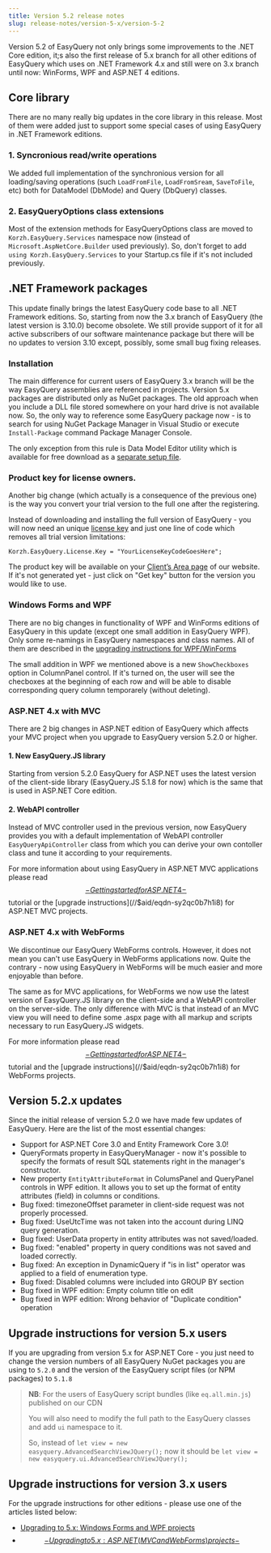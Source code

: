 ```yaml
---
title: Version 5.2 release notes
slug: release-notes/version-5-x/version-5-2
---
```



Version 5.2 of EasyQuery not only brings some improvements to the .NET Core edition, it;s also the first release of 5.x branch for all other editions of EasyQuery which uses on .NET Framework 4.x and still were on 3.x branch until now: WinForms, WPF and ASP.NET 4 editions.  

## Core library
There are no many really big updates in the core library in this release. Most of them were added just to support some special cases of using EasyQuery in .NET Framework editions.

### 1.  Syncronious read/write operations

We added full implementation of the synchronious version for all loading/saving operations (such  `LoadFromFile`, `LoadFromSream`, `SaveToFile`, etc) both for DataModel (DbMode) and Query (DbQuery) classes.

### 2. EasyQueryOptions class extensions

Most of the extension methods for EasyQueryOptions class are moved to `Korzh.EasyQuery.Services` namespace now (instead of `Microsoft.AspNetCore.Builder` used previously). So, don't forget to add `using Korzh.EasyQuery.Services` to your Startup.cs file if it's not included previously.


## .NET Framework packages

This update finally brings the latest EasyQuery code base to all .NET Framework editions. So, starting from now the 3.x branch of EasyQuery (the latest version is 3.10.0) become obsolete. We still provide support of it for all active subscribers of our software maintenance package but there will be no updates to version 3.10 except, possibly, some small bug fixing releases.

### Installation

The main difference for current users of EasyQuery 3.x branch will be the way EasyQuery assemblies are referenced in projects. Version 5.x packages are distributed only as NuGet packages. The old approach when you include a DLL file stored somewhere on your hard drive is not available now. So, the only way to reference some EasyQuery package now - is to search for using NuGet Package Manager in Visual Studio or execute `Install-Package` command Package Manager Console. 

The only exception from this rule is Data Model Editor utility which is available for free download as a [separate setup file](https://korzh.com/download/dme_setup.exe).

### Product key for license owners.

Another big change (which actually is a consequence of the previous one) is the way you convert your trial version to the full one after the registering.

Instead of downloading and installing the full version of EasyQuery - you will now need an unique [license key](/getting-started/product-key) and just one line of code which removes all trial version limitations:
```
Korzh.EasyQuery.License.Key = "YourLicenseKeyCodeGoesHere";
```

The product key will be available on your [Client’s Area page](https://korzh.com/account) of our website. If it's not generated yet - just click on "Get key" button for the version you would like to use.


### Windows Forms and WPF

There are no big changes in functionality of WPF and WinForms editions of EasyQuery in this update (except one small addition in EasyQuery WPF). 
Only some re-namings in EasyQuery namespaces and class names. All of them are described in the [upgrading instructions for WPF/WinForms](//$aid/eqdn-r52qbyr2aamr)

The small addition in WPF we mentioned above is a new `ShowCheckboxes` option in ColumnPanel control. If it's turned on, the user will see the checboxes at the beginning of each row and will be able to disable corresponding query column temporarely (without deleting). 


### ASP.NET 4.x with MVC

There are 2 big changes in ASP.NET edition of EasyQuery which affects your MVC project when you upgrade to EasyQuery version 5.2.0 or higher.

#### 1. New EasyQuery.JS library

Starting from version 5.2.0 EasyQuery for ASP.NET uses the latest version of the client-side library (EasyQuery.JS 5.1.8 for now) which is the same that is used in ASP.NET Core edition. 

#### 2. WebAPI controller

Instead of MVC controller used in the previous version, now EasyQuery provides you with a default implementation of WebAPI controller `EasyQueryApiController` class from which you can derive your own contoller class and tune it according to your requirements. 

For more information about using EasyQuery in ASP.NET MVC applications please read [$$-Getting started for ASP.NET 4-$$](//$aid/eqdn-tp2v66l73lbj) tutorial or the [upgrade instructions](//$aid/eqdn-sy2qc0b7h1i8) for ASP.NET MVC projects.

### ASP.NET 4.x with WebForms

We discontinue our EasyQuery WebForms controls. However, it does not mean you can't use EasyQuery in WebForms applications now. Quite the contrary - now using EasyQuery in WebForms will be much easier and more enjoyable than before. 

The same as for MVC applications, for WebForms we now use the latest version of EasyQuery.JS library on the client-side and a WebAPI controller on the server-side. The only difference with MVC is that instead of an MVC view you will need to define some .aspx page with all markup and scripts necessary to run EasyQuery.JS widgets.   

For more information please read [$$-Getting started for ASP.NET 4-$$](//$aid/eqdn-tp2v66l73lbj) tutorial and the [upgrade instructions](//$aid/eqdn-sy2qc0b7h1i8) for WebForms projects.

## Version 5.2.x updates
Since the initial release of version 5.2.0 we have made few updates of EasyQuery. Here are the list of the most essential changes:

* Support for ASP.NET Core 3.0 and Entity Framework Core 3.0!
* QueryFormats property in EasyQueryManager - now it's possible to specify the formats of result SQL statements right in the manager's constructor.
* New property `EntityAttributeFormat` in ColumsPanel and QueryPanel controls in WPF edition. It allows you to set up the format of entity attributes (field) in columns or conditions.
* Bug fixed: timezoneOffset parameter in client-side request was not properly processed.
* Bug fixed: UseUtcTime was not taken into the account during LINQ query generation.
* Bug fixed: UserData property in entity attributes was not saved/loaded. 
* Bug fixed: "enabled" property in query conditions was not saved and loaded correctly.
* Bug fixed: An exception in DynamicQuery if "is in list" operator was applied to a field of enumeration type. 
* Bug fixed: Disabled columns were included into GROUP BY section
* Bug fixed in WPF edition: Empty column title on edit
* Bug fixed in WPF edition: Wrong behavior of "Duplicate condition" operation


## Upgrade instructions for version 5.x users

If you are upgrading from version 5.x  for ASP.NET Core - you just need to change the version numbers of all EasyQuery NuGet packages you are using to `5.2.0` and the version of the EasyQuery script files (or NPM packages) to `5.1.8`


> __NB__: For the users of EasyQuery script bundles (like `eq.all.min.js`) published on our CDN
> 
>  You will also need to modify the full path to the EasyQuery classes and add `ui` namespace to it.
>
> So, instead of  `let view = new easyquery.AdvancedSearchViewJQuery();`  now it should be  `let view = new easyquery.ui.AdvancedSearchViewJQuery();`
 

## Upgrade instructions for version 3.x users

For the upgrade instructions for other editions - please use one of the articles listed below:

* [Upgrading to 5.x: Windows Forms and WPF projects](//$aid/eqdn-r52qbyr2aamr)
* [$$-Upgrading to 5.x: ASP.NET (MVC and WebForms) projects-$$](//$aid/eqdn-sy2qc0b7h1i8)